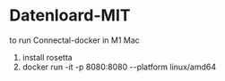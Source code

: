 # Datenloard-MIT

to run Connectal-docker in M1 Mac
 1. install rosetta
 2. docker run -it -p 8080:8080 --platform linux/amd64 <image ID>



